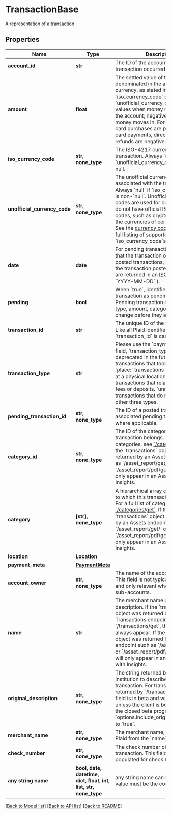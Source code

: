 # TransactionBase

A representation of a transaction

## Properties
Name | Type | Description | Notes
------------ | ------------- | ------------- | -------------
**account_id** | **str** | The ID of the account in which this transaction occurred. | 
**amount** | **float** | The settled value of the transaction, denominated in the account&#39;s currency, as stated in &#x60;iso_currency_code&#x60; or &#x60;unofficial_currency_code&#x60;. Positive values when money moves out of the account; negative values when money moves in. For example, debit card purchases are positive; credit card payments, direct deposits, and refunds are negative. | 
**iso_currency_code** | **str, none_type** | The ISO-4217 currency code of the transaction. Always &#x60;null&#x60; if &#x60;unofficial_currency_code&#x60; is non-null. | 
**unofficial_currency_code** | **str, none_type** | The unofficial currency code associated with the transaction. Always &#x60;null&#x60; if &#x60;iso_currency_code&#x60; is non-&#x60;null&#x60;. Unofficial currency codes are used for currencies that do not have official ISO currency codes, such as cryptocurrencies and the currencies of certain countries.  See the [currency code schema](https://plaid.com/docs/api/accounts#currency-code-schema) for a full listing of supported &#x60;iso_currency_code&#x60;s. | 
**date** | **date** | For pending transactions, the date that the transaction occurred; for posted transactions, the date that the transaction posted. Both dates are returned in an [ISO 8601](https://wikipedia.org/wiki/ISO_8601) format ( &#x60;YYYY-MM-DD&#x60; ). | 
**pending** | **bool** | When &#x60;true&#x60;, identifies the transaction as pending or unsettled. Pending transaction details (name, type, amount, category ID) may change before they are settled. | 
**transaction_id** | **str** | The unique ID of the transaction. Like all Plaid identifiers, the &#x60;transaction_id&#x60; is case sensitive. | 
**transaction_type** | **str** | Please use the &#x60;payment_channel&#x60; field, &#x60;transaction_type&#x60; will be deprecated in the future.  &#x60;digital:&#x60; transactions that took place online.  &#x60;place:&#x60; transactions that were made at a physical location.  &#x60;special:&#x60; transactions that relate to banks, e.g. fees or deposits.  &#x60;unresolved:&#x60; transactions that do not fit into the other three types.  | [optional] 
**pending_transaction_id** | **str, none_type** | The ID of a posted transaction&#39;s associated pending transaction, where applicable. | [optional] 
**category_id** | **str, none_type** | The ID of the category to which this transaction belongs. For a full list of categories, see [&#x60;/categories/get&#x60;](https://plaid.com/docs/api/products/#categoriesget).  If the &#x60;transactions&#x60; object was returned by an Assets endpoint such as &#x60;/asset_report/get/&#x60; or &#x60;/asset_report/pdf/get&#x60;, this field will only appear in an Asset Report with Insights. | [optional] 
**category** | **[str], none_type** | A hierarchical array of the categories to which this transaction belongs. For a full list of categories, see [&#x60;/categories/get&#x60;](https://plaid.com/docs/api/products/#categoriesget).  If the &#x60;transactions&#x60; object was returned by an Assets endpoint such as &#x60;/asset_report/get/&#x60; or &#x60;/asset_report/pdf/get&#x60;, this field will only appear in an Asset Report with Insights. | [optional] 
**location** | [**Location**](Location.md) |  | [optional] 
**payment_meta** | [**PaymentMeta**](PaymentMeta.md) |  | [optional] 
**account_owner** | **str, none_type** | The name of the account owner. This field is not typically populated and only relevant when dealing with sub-accounts. | [optional] 
**name** | **str** | The merchant name or transaction description.  If the &#x60;transactions&#x60; object was returned by a Transactions endpoint such as &#x60;/transactions/get&#x60;, this field will always appear. If the &#x60;transactions&#x60; object was returned by an Assets endpoint such as &#x60;/asset_report/get/&#x60; or &#x60;/asset_report/pdf/get&#x60;, this field will only appear in an Asset Report with Insights. | [optional] 
**original_description** | **str, none_type** | The string returned by the financial institution to describe the transaction. For transactions returned by &#x60;/transactions/get&#x60;, this field is in beta and will be omitted unless the client is both enrolled in the closed beta program and has set &#x60;options.include_original_description&#x60; to &#x60;true&#x60;. | [optional] 
**merchant_name** | **str, none_type** | The merchant name, as extracted by Plaid from the &#x60;name&#x60; field. | [optional] 
**check_number** | **str, none_type** | The check number of the transaction. This field is only populated for check transactions. | [optional] 
**any string name** | **bool, date, datetime, dict, float, int, list, str, none_type** | any string name can be used but the value must be the correct type | [optional]

[[Back to Model list]](../README.md#documentation-for-models) [[Back to API list]](../README.md#documentation-for-api-endpoints) [[Back to README]](../README.md)


